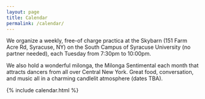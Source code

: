 ```yaml
---
layout: page
title: Calendar
permalink: /calendar/
---
```

We organize a weekly, free-of charge practica at the Skybarn (151 Farm Acre Rd, Syracuse, NY) on the South Campus of Syracuse University (no partner needed), each Tuesday from 7:30pm to 10:00pm.

We also hold a wonderful milonga, the Milonga Sentimental each month that attracts dancers from all over Central New York. Great food, conversation, and music all in a charming candlelit atmosphere (dates TBA).

{% include calendar.html %}
